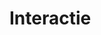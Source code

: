 <!-----------------------------







   Dit bestand wordt automatisch gegenereerd.
   Handmatige toevoegingen worden overschreven.







----------------------------->
# Interactie